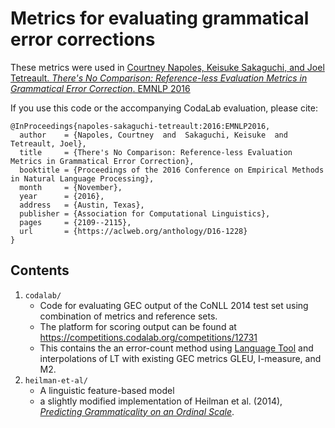 # Metrics for evaluating grammatical error corrections

These metrics were used in
[Courtney Napoles, Keisuke Sakaguchi, and Joel Tetreault. _There's No Comparison: Reference-less Evaluation Metrics in Grammatical Error Correction_. EMNLP 2016](https://www.aclweb.org/anthology/D/D16/D16-1228.pdf)

If you use this code or the accompanying CodaLab evaluation, please cite:
```
@InProceedings{napoles-sakaguchi-tetreault:2016:EMNLP2016,
  author    = {Napoles, Courtney  and  Sakaguchi, Keisuke  and  Tetreault, Joel},
  title     = {There's No Comparison: Reference-less Evaluation Metrics in Grammatical Error Correction},
  booktitle = {Proceedings of the 2016 Conference on Empirical Methods in Natural Language Processing},
  month     = {November},
  year      = {2016},
  address   = {Austin, Texas},
  publisher = {Association for Computational Linguistics},
  pages     = {2109--2115},
  url       = {https://aclweb.org/anthology/D16-1228}
}
```

## Contents

1. `codalab/`
   - Code for evaluating GEC output of the CoNLL 2014 test set using combination of metrics and reference sets.
   - The platform for scoring output can be found at https://competitions.codalab.org/competitions/12731
   - This contains the an error-count method using [Language Tool](https://languagetool.org/) and interpolations of LT with existing GEC metrics GLEU, I-measure, and M2.
2. `heilman-et-al/`
   -  A linguistic feature-based model
   - a slightly modified implementation of Heilman et al. (2014), [*Predicting Grammaticality on an Ordinal Scale*](http://www.aclweb.org/anthology/P14-2029).